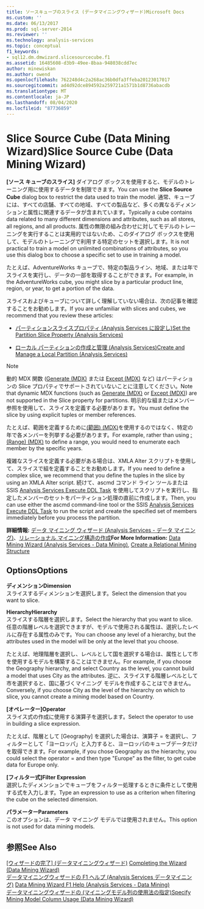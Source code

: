```yaml
---
title: ソースキューブのスライス (データマイニングウィザード)Microsoft Docs
ms.custom: ''
ms.date: 06/13/2017
ms.prod: sql-server-2014
ms.reviewer: ''
ms.technology: analysis-services
ms.topic: conceptual
f1_keywords:
- sql12.dm.dmwizard.slicesourcecube.f1
ms.assetid: 16485608-d3b9-49ee-8baa-948038cdd7ec
author: minewiskan
ms.author: owend
ms.openlocfilehash: 762248d4c2a268ac36b0dfa3ffeba20123017017
ms.sourcegitcommit: ad4d92dce894592a259721a1571b1d8736abacdb
ms.translationtype: MT
ms.contentlocale: ja-JP
ms.lasthandoff: 08/04/2020
ms.locfileid: "87736859"
---
```

# <a name="slice-source-cube-data-mining-wizard"></a><span data-ttu-id="9c5c5-102">Slice Source Cube (Data Mining Wizard)</span><span class="sxs-lookup"><span data-stu-id="9c5c5-102">Slice Source Cube (Data Mining Wizard)</span></span>
  <span data-ttu-id="9c5c5-103">**[ソース キューブのスライス]** ダイアログ ボックスを使用すると、モデルのトレーニング用に使用するデータを制限できます。</span><span class="sxs-lookup"><span data-stu-id="9c5c5-103">You can use the **Slice Source Cube** dialog box to restrict the data used to train the model.</span></span> <span data-ttu-id="9c5c5-104">通常、キューブには、すべての店舗、すべての地域、すべての製品など、多くの異なるディメンションと属性に関連するデータが含まれています。</span><span class="sxs-lookup"><span data-stu-id="9c5c5-104">Typically a cube contains data related to many different dimensions and attributes, such as all stores, all regions, and all products.</span></span> <span data-ttu-id="9c5c5-105">属性の無限の組み合わせに対してモデルのトレーニングを実行することは実用的ではないため、このダイアログ ボックスを使用して、モデルのトレーニングで利用する特定のセットを選択します。</span><span class="sxs-lookup"><span data-stu-id="9c5c5-105">It is not practical to train a model on unlimited combinations of attributes, so you use this dialog box to choose a specific set to use in training a model.</span></span>  
  
 <span data-ttu-id="9c5c5-106">たとえば、AdventureWorks キューブで、特定の製品ライン、地域、または年でスライスを実行し、データの一部を取得することができます。</span><span class="sxs-lookup"><span data-stu-id="9c5c5-106">For example, in the AdventureWorks cube, you might slice by a particular product line, region, or year, to get a portion of the data.</span></span>  
  
 <span data-ttu-id="9c5c5-107">スライスおよびキューブについて詳しく理解していない場合は、次の記事を確認することをお勧めします。</span><span class="sxs-lookup"><span data-stu-id="9c5c5-107">If you are unfamiliar with slices and cubes, we recommend that you review these articles:</span></span>  
  
-   [<span data-ttu-id="9c5c5-108">パーティションスライスプロパティ &#40;Analysis Services に設定し&#41;</span><span class="sxs-lookup"><span data-stu-id="9c5c5-108">Set the Partition Slice Property &#40;Analysis Services&#41;</span></span>](multidimensional-models/set-the-partition-slice-property-analysis-services.md)  
  
-   [<span data-ttu-id="9c5c5-109">ローカル パーティションの作成と管理 (Analysis Services)</span><span class="sxs-lookup"><span data-stu-id="9c5c5-109">Create and Manage a Local Partition &#40;Analysis Services&#41;</span></span>](multidimensional-models/create-and-manage-a-local-partition-analysis-services.md)  
  
> [!NOTE]  
>  <span data-ttu-id="9c5c5-110">動的 MDX 関数 ([Generate (MDX)](/sql/mdx/generate-mdx) または [Except (MDX)](/sql/mdx/except-mdx-function) など) はパーティションの Slice プロパティでサポートされていないことに注意してください。</span><span class="sxs-lookup"><span data-stu-id="9c5c5-110">Note that dynamic MDX functions (such as [Generate &#40;MDX&#41;](/sql/mdx/generate-mdx) or [Except &#40;MDX&#41;](/sql/mdx/except-mdx-function)) are not supported in the Slice property for partitions.</span></span> <span data-ttu-id="9c5c5-111">明示的な組またはメンバー参照を使用して、スライスを定義する必要があります。</span><span class="sxs-lookup"><span data-stu-id="9c5c5-111">You must define the slice by using explicit tuples or member references.</span></span>  
>   
>  <span data-ttu-id="9c5c5-112">たとえば、範囲を定義するために[&#40;範囲&#41; &#40;MDX&#41;](/sql/mdx/range-mdx)を使用するのではなく、特定の年で各メンバーを列挙する必要があります。</span><span class="sxs-lookup"><span data-stu-id="9c5c5-112">For example, rather than using  [: &#40;Range&#41; &#40;MDX&#41;](/sql/mdx/range-mdx) to define a range, you would need to enumerate each member by the specific years.</span></span>  
>   
>  <span data-ttu-id="9c5c5-113">複雑なスライスを定義する必要がある場合は、XMLA Alter スクリプトを使用して、スライスで組を定義することをお勧めします。</span><span class="sxs-lookup"><span data-stu-id="9c5c5-113">If you need to define a complex slice, we recommend that you define the tuples in the slice by using an XMLA Alter script.</span></span> <span data-ttu-id="9c5c5-114">続けて、ascmd コマンド ライン ツールまたは SSIS [Analysis Services Execute DDL Task](../integration-services/control-flow/analysis-services-execute-ddl-task.md) を使用してスクリプトを実行し、指定したメンバーのセットをパーティション処理の直前に作成します。</span><span class="sxs-lookup"><span data-stu-id="9c5c5-114">Then, you can use either the ascmd command-line tool or the SSIS [Analysis Services Execute DDL Task](../integration-services/control-flow/analysis-services-execute-ddl-task.md) to run the script and create the specified set of members immediately before you process the partition.</span></span>  
  
 <span data-ttu-id="9c5c5-115">**詳細情報:** [データ マイニング ウィザード &#40;Analysis Services - データ マイニング&#41;](data-mining/data-mining-wizard-analysis-services-data-mining.md)、[リレーショナル マイニング構造の作成](data-mining/create-a-relational-mining-structure.md)</span><span class="sxs-lookup"><span data-stu-id="9c5c5-115">**For More Information:** [Data Mining Wizard &#40;Analysis Services - Data Mining&#41;](data-mining/data-mining-wizard-analysis-services-data-mining.md), [Create a Relational Mining Structure](data-mining/create-a-relational-mining-structure.md)</span></span>  
  
## <a name="options"></a><span data-ttu-id="9c5c5-116">Options</span><span class="sxs-lookup"><span data-stu-id="9c5c5-116">Options</span></span>  
 <span data-ttu-id="9c5c5-117">**ディメンション**</span><span class="sxs-lookup"><span data-stu-id="9c5c5-117">**Dimension**</span></span>  
 <span data-ttu-id="9c5c5-118">スライスするディメンションを選択します。</span><span class="sxs-lookup"><span data-stu-id="9c5c5-118">Select the dimension that you want to slice.</span></span>  
  
 <span data-ttu-id="9c5c5-119">**Hierarchy**</span><span class="sxs-lookup"><span data-stu-id="9c5c5-119">**Hierarchy**</span></span>  
 <span data-ttu-id="9c5c5-120">スライスする階層を選択します。</span><span class="sxs-lookup"><span data-stu-id="9c5c5-120">Select the hierarchy that you want to slice.</span></span> <span data-ttu-id="9c5c5-121">任意の階層レベルを選択できますが、モデルで使用される属性は、選択したレベルに存在する属性のみです。</span><span class="sxs-lookup"><span data-stu-id="9c5c5-121">You can choose any level of a hierarchy, but the attributes used in the model will be only at the level that you choose.</span></span>  
  
 <span data-ttu-id="9c5c5-122">たとえば、地理階層を選択し、レベルとして国を選択する場合は、属性として市を使用するモデルを構築することはできません。</span><span class="sxs-lookup"><span data-stu-id="9c5c5-122">For example, if you choose the Geography hierarchy, and select Country as the level, you cannot build a model that uses City as the attributes.</span></span> <span data-ttu-id="9c5c5-123">逆に、スライスする階層レベルとして市を選択すると、国に基づくマイニング モデルを作成することはできません。</span><span class="sxs-lookup"><span data-stu-id="9c5c5-123">Conversely, if you choose City as the level of the hierarchy on which to slice, you cannot create a mining model based on Country.</span></span>  
  
 <span data-ttu-id="9c5c5-124">**[オペレーター]**</span><span class="sxs-lookup"><span data-stu-id="9c5c5-124">**Operator**</span></span>  
 <span data-ttu-id="9c5c5-125">スライス式の作成に使用する演算子を選択します。</span><span class="sxs-lookup"><span data-stu-id="9c5c5-125">Select the operator to use in building a slice expression.</span></span>  
  
 <span data-ttu-id="9c5c5-126">たとえば、階層として [Geography] を選択した場合は、演算子 = を選択し、フィルターとして「ヨーロッパ」と入力すると、ヨーロッパのキューブデータだけを取得できます。</span><span class="sxs-lookup"><span data-stu-id="9c5c5-126">For example, if you chose Geography as the hierarchy, you could select the operator = and then type "Europe" as the filter, to get cube data for Europe only.</span></span>  
  
 <span data-ttu-id="9c5c5-127">**[フィルター式]**</span><span class="sxs-lookup"><span data-stu-id="9c5c5-127">**Filter Expression**</span></span>  
 <span data-ttu-id="9c5c5-128">選択したディメンションでキューブをフィルター処理するときに条件として使用する式を入力します。</span><span class="sxs-lookup"><span data-stu-id="9c5c5-128">Type an expression to use as a criterion when filtering the cube on the selected dimension.</span></span>  
  
 <span data-ttu-id="9c5c5-129">**パラメーター**</span><span class="sxs-lookup"><span data-stu-id="9c5c5-129">**Parameters**</span></span>  
 <span data-ttu-id="9c5c5-130">このオプションは、データ マイニング モデルでは使用されません。</span><span class="sxs-lookup"><span data-stu-id="9c5c5-130">This option is not used for data mining models.</span></span>  
  
## <a name="see-also"></a><span data-ttu-id="9c5c5-131">参照</span><span class="sxs-lookup"><span data-stu-id="9c5c5-131">See Also</span></span>  
 <span data-ttu-id="9c5c5-132">[[ウィザードの完了] &#40;データマイニングウィザード&#41;](completing-the-wizard-data-mining-wizard.md) </span><span class="sxs-lookup"><span data-stu-id="9c5c5-132">[Completing the Wizard &#40;Data Mining Wizard&#41;](completing-the-wizard-data-mining-wizard.md) </span></span>  
 <span data-ttu-id="9c5c5-133">[データマイニングウィザードの F1 ヘルプ &#40;Analysis Services データマイニング&#41;](data-mining-wizard-f1-help-analysis-services-data-mining.md) </span><span class="sxs-lookup"><span data-stu-id="9c5c5-133">[Data Mining Wizard F1 Help &#40;Analysis Services - Data Mining&#41;](data-mining-wizard-f1-help-analysis-services-data-mining.md) </span></span>  
 [<span data-ttu-id="9c5c5-134">データマイニングウィザードの &#40;マイニングモデル列の使用法の指定&#41;</span><span class="sxs-lookup"><span data-stu-id="9c5c5-134">Specify Mining Model Column Usage &#40;Data Mining Wizard&#41;</span></span>](specify-mining-model-column-usage-data-mining-wizard.md)  
  
  

